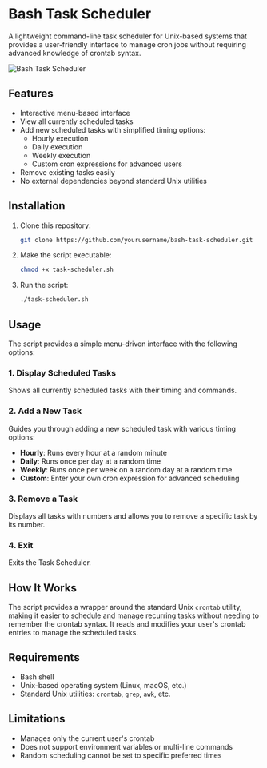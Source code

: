 # Bash Task Scheduler

A lightweight command-line task scheduler for Unix-based systems that provides a user-friendly interface to manage cron jobs without requiring advanced knowledge of crontab syntax.

![Bash Task Scheduler](https://via.placeholder.com/800x400.png?text=Bash+Task+Scheduler)

## Features

- Interactive menu-based interface
- View all currently scheduled tasks
- Add new scheduled tasks with simplified timing options:
  - Hourly execution
  - Daily execution
  - Weekly execution
  - Custom cron expressions for advanced users
- Remove existing tasks easily
- No external dependencies beyond standard Unix utilities

## Installation

1. Clone this repository:
   ```bash
   git clone https://github.com/yourusername/bash-task-scheduler.git
   ```

2. Make the script executable:
   ```bash
   chmod +x task-scheduler.sh
   ```

3. Run the script:
   ```bash
   ./task-scheduler.sh
   ```

## Usage

The script provides a simple menu-driven interface with the following options:

### 1. Display Scheduled Tasks
Shows all currently scheduled tasks with their timing and commands.

### 2. Add a New Task
Guides you through adding a new scheduled task with various timing options:
- **Hourly**: Runs every hour at a random minute
- **Daily**: Runs once per day at a random time
- **Weekly**: Runs once per week on a random day at a random time
- **Custom**: Enter your own cron expression for advanced scheduling

### 3. Remove a Task
Displays all tasks with numbers and allows you to remove a specific task by its number.

### 4. Exit
Exits the Task Scheduler.


## How It Works

The script provides a wrapper around the standard Unix `crontab` utility, making it easier to schedule and manage recurring tasks without needing to remember the crontab syntax. It reads and modifies your user's crontab entries to manage the scheduled tasks.

## Requirements

- Bash shell
- Unix-based operating system (Linux, macOS, etc.)
- Standard Unix utilities: `crontab`, `grep`, `awk`, etc.

## Limitations

- Manages only the current user's crontab
- Does not support environment variables or multi-line commands
- Random scheduling cannot be set to specific preferred times

